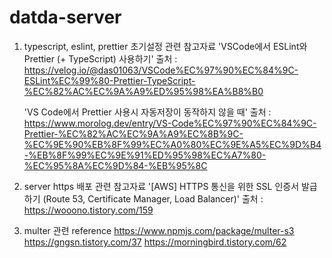 # datda-server

1. typescript, eslint, prettier 초기설정 관련 참고자료
   'VSCode에서 ESLint와 Prettier (+ TypeScript) 사용하기'
   출처 : https://velog.io/@das01063/VSCode%EC%97%90%EC%84%9C-ESLint%EC%99%80-Prettier-TypeScript-%EC%82%AC%EC%9A%A9%ED%95%98%EA%B8%B0

   'VS Code에서 Prettier 사용시 자동저장이 동작하지 않을 때'
   출처 : https://www.morolog.dev/entry/VS-Code%EC%97%90%EC%84%9C-Prettier-%EC%82%AC%EC%9A%A9%EC%8B%9C-%EC%9E%90%EB%8F%99%EC%A0%80%EC%9E%A5%EC%9D%B4-%EB%8F%99%EC%9E%91%ED%95%98%EC%A7%80-%EC%95%8A%EC%9D%84-%EB%95%8C

2. server https 배포 관련 참고자료
   '[AWS] HTTPS 통신을 위한 SSL 인증서 발급하기 (Route 53, Certificate Manager, Load Balancer)'
   출처 : https://wooono.tistory.com/159

3. multer 관련 reference
   https://www.npmjs.com/package/multer-s3
   https://gngsn.tistory.com/37
   https://morningbird.tistory.com/62
